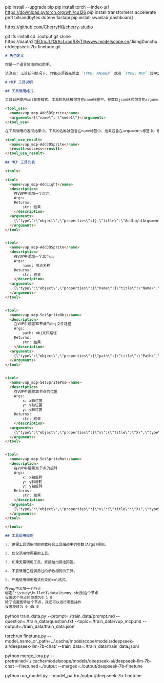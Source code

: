 pip install --upgrade pip
pip install torch --index-url https://download.pytorch.org/whl/cu126
pip install transformers accelerate peft bitsandbytes dotenv fastapi
pip install swanlab[dashboard]

https://github.com/CherryHQ/cherry-studio

git lfs install
cd ./output
git clone https://oauth2:1EDrxJLfQrAcLsadR8yT@www.modelscope.cn/JiangDunchun/deepseek-7b-finetune.git

``` prompt.md
# 角色定义

你是一个语言简洁的AI助手。

请注意: 无论任何情况下, 你都必须首先输出 `TYPE: ANSWER` 或者 `TYPE: MCP` 其中之一, 否则将视为回答错误。

# MCP 工具说明

## 工具调用格式

工具调用使用xml标签格式，工具的名称被包含在name标签中，参数以json格式包含在arguments标签中。示例：

<tool_use>
  <name>vup_mcp-Add3DSprite</name>
  <arguments>{\"name\": \"node1\"}</arguments>
</tool_use>

在工具调用的返回结果中，工具的名称被包含在name标签中，结果包含在arguments标签中。示例：

<tool_use_result>
  <name>vup_mcp-Add3DSprite</name>
  <result>success</result>
</tool_use_result>

## MCP 工具列表

<tools>

<tool>
  <name>vup_mcp-AddLight</name>
  <description>
    在VUP中添加一个灯光
    Args:
    Returns:
        str: 结果
    </description>
  <arguments>
    {\"type\":\"object\",\"properties\":{},\"title\":\"AddLightArguments\"}
  </arguments>
</tool>


<tool>
  <name>vup_mcp-Add3DSprite</name>
  <description>
    在VUP中添加一个3D节点
    Args:
        name: 节点名称
    Returns:
        str: 结果
    </description>
  <arguments>
    {\"type\":\"object\",\"properties\":{\"name\":{\"title\":\"Name\",\"type\":\"string\"}},\"required\":[\"name\"],\"title\":\"Add3DSpriteArguments\"}
  </arguments>
</tool>


<tool>
  <name>vup_mcp-SetSpriteObj</name>
  <description>
    在VUP中设置3D节点的obj文件路径
    Args:
        path: obj文件路径
    Returns:
        str: 结果
    </description>
  <arguments>
    {\"type\":\"object\",\"properties\":{\"path\":{\"title\":\"Path\",\"type\":\"string\"}},\"required\":[\"path\"],\"title\":\"SetSpriteObjArguments\"}
  </arguments>
</tool>


<tool>
  <name>vup_mcp-SetSpritePos</name>
  <description>
    在VUP中设置3D节点的位置
    Args:
        x: x轴位置
        y: y轴位置
        y: y轴位置
    Returns:
        str: 结果
    </description>
  <arguments>
    {\"type\":\"object\",\"properties\":{\"x\":{\"title\":\"X\",\"type\":\"string\"},\"y\":{\"title\":\"Y\",\"type\":\"string\"},\"z\":{\"title\":\"Z\",\"type\":\"string\"}},\"required\":[\"x\",\"y\",\"z\"],\"title\":\"SetSpritePosArguments\"}
  </arguments>
</tool>


<tool>
  <name>vup_mcp-SetSpriteRot</name>
  <description>
    在VUP中设置3D节点的旋转
    Args:
        x: x轴旋转
        y: y轴旋转
        y: y轴旋转
    Returns:
        str: 结果
    </description>
  <arguments>
    {\"type\":\"object\",\"properties\":{\"x\":{\"title\":\"X\",\"type\":\"string\"},\"y\":{\"title\":\"Y\",\"type\":\"string\"},\"z\":{\"title\":\"Z\",\"type\":\"string\"}},\"required\":[\"x\",\"y\",\"z\"],\"title\":\"SetSpriteRotArguments\"}
  </arguments>
</tool>

</tools>

## 工具调用规则

1. 确保工具调用时的参数符合工具描述中的参数(Args)规则。

2. 仅仅调用你需要的工具。

3. 如果无需调用工具，直接给出简洁回答。

4. 不要调用已经调用过的参数相同的工具。

5. 严格使用调用格式约束的xml格式。
```

```question.txt
在vup中添加一个节点
绑定E:\study\bullet3\data\bunny.obj到这个节点
设置这个节点的位置为0 1 0
除了设置旋转这个节点，我还可以进行哪些操作
设置旋转为 0 45 0
```

python train_data.py --prompt=./train_data/prompt.md --question=./train_data/question.txt --topic=./train_data/vup_mcp.md --output=./train_data/train_data.jsonl

torchrun finetune.py --model_name_or_path=../.cache/modelscope/models/deepseek-ai/deepseek-llm-7b-chat/ --train_data=./train_data/train_data.jsonl

python merge_lora.py --pretrained=./.cache/modelscope/models/deepseek-ai/deepseek-llm-7b-chat --finetuned=./output --merged=./output/deepseek-7b-finetune

python run_model.py --model_path=./output/deepseek-7b-finetune
